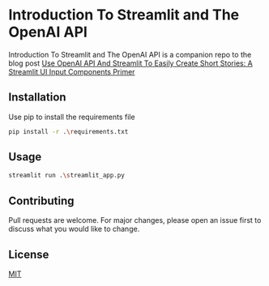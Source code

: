 # Introduction To Streamlit and The OpenAI API

Introduction To Streamlit and The OpenAI API is a companion repo to the blog post
[Use OpenAI API And Streamlit To Easily Create Short Stories: A Streamlit UI Input Components Primer](https://contentevolvedai.com/openai-api-streamlit-python-short-stories)

## Installation

Use pip to install the requirements file

```bash
pip install -r .\requirements.txt
```

## Usage

```bash
streamlit run .\streamlit_app.py
```

## Contributing

Pull requests are welcome. For major changes, please open an issue first
to discuss what you would like to change.

## License

[MIT](https://choosealicense.com/licenses/mit/)